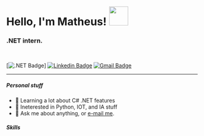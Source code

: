 # Hello, I'm Matheus! <img src="https://github.com/santon-dll/santon-dll/blob/main/assets/hello.gif" width="50"/>

### .NET intern.
<br/>


[![.NET Badge](https://img.shields.io/badge/.NET-DF1414?style=flat&logo=.net&logoColor=white)]
[![Linkedin Badge](https://img.shields.io/badge/LinkedIn-DF1414?style=flat&logo=linkedin&logoColor=white&link=https://www.linkedin.com/in/matheus-santon-759198200/)](https://www.linkedin.com/in/matheus-santon-759198200/) 
[![Gmail Badge](https://img.shields.io/badge/Gmail-DF1414?style=flat&logo=gmail&logoColor=white&link=mailto:matheussantong.@gmail.com)](mailto:matheussantong@gmail.com)
<br/>


---

<h5><b>Personal stuff</b></h5>
<ul>
  <li>📕 Learning a lot about C# .NET features</li>
  <li>📕 Ineterested in Python, IOT, and IA stuff</li>
  <li>💬 Ask me about anything, or <a href="mailto:matheussantong.@gmail.com">e-mail me</a>.</li>
</ul>

<h5><B>Skills</b></h5>


